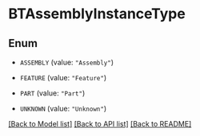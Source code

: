 # BTAssemblyInstanceType

## Enum


* `ASSEMBLY` (value: `"Assembly"`)

* `FEATURE` (value: `"Feature"`)

* `PART` (value: `"Part"`)

* `UNKNOWN` (value: `"Unknown"`)


[[Back to Model list]](../README.md#documentation-for-models) [[Back to API list]](../README.md#documentation-for-api-endpoints) [[Back to README]](../README.md)


